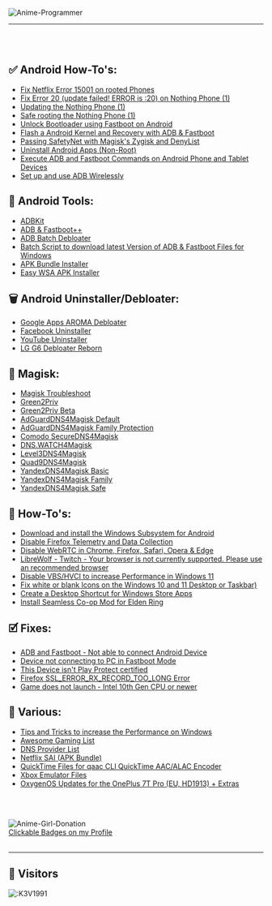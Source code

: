 ![Anime-Programmer](https://imgur.com/YF9iWXd.png)
<br>
<hr />
<br />
<br />

## ✅ Android How-To's:
- [Fix Netflix Error 15001 on rooted Phones](https://github.com/K3V1991/How-to-fix-Netflix-Error-15001)
- [Fix Error 20 (update failed! ERROR is :20) on Nothing Phone (1)](https://github.com/K3V1991/Fix-Error-20-on-Nothing-Phone-_1_)
- [Updating the Nothing Phone (1)](https://github.com/K3V1991/Updating-the-Nothing-Phone-_1_)
- [Safe rooting the Nothing Phone (1)](https://github.com/K3V1991/Safe-rooting-the-Nothing-Phone-_1_)
- [Unlock Bootloader using Fastboot on Android](https://github.com/K3V1991/How-to-unlock-Android-Bootloader)
- [Flash a Android Kernel and Recovery with ADB & Fastboot](https://github.com/K3V1991/How-to-flash-Android-Kernel-and-Recovery)
- [Passing SafetyNet with Magisk's Zygisk and DenyList](https://github.com/K3V1991/Passing-SafetyNet-with-Magisk-Zygisk-and-DenyList)
- [Uninstall Android Apps (Non-Root)](https://github.com/K3V1991/How-to-uninstall-Android-Apps-Non-Root)
- [Execute ADB and Fastboot Commands on Android Phone and Tablet Devices](https://github.com/K3V1991/Install-ADB-and-Fastboot-on-Android-Devices)
- [Set up and use ADB Wirelessly](https://github.com/K3V1991/How-to-set-up-and-use-ADB-Wirelessly)

## 🔧 Android Tools:
- [ADBKit](https://github.com/K3V1991/ADBKit)
- [ADB & Fastboot++](https://github.com/K3V1991/ADB-and-FastbootPlusPlus)
- [ADB Batch Debloater](https://github.com/K3V1991/ADB-Batch-Debloater)
- [Batch Script to download latest Version of ADB & Fastboot Files for Windows](https://github.com/K3V1991/Download-latest-ADB-and-Fastboot-Files)
- [APK Bundle Installer](https://github.com/K3V1991/APK-Bundle-Installer)
- [Easy WSA APK Installer](https://github.com/K3V1991/Easy-WSA-APK-Installer)

## 🗑️ Android Uninstaller/Debloater:
- [Google Apps AROMA Debloater](https://github.com/K3V1991/GAPPS-AROMA-Debloater)
- [Facebook Uninstaller](https://github.com/K3V1991/Facebook-Uninstaller)
- [YouTube Uninstaller](https://github.com/K3V1991/YouTube-Uninstaller)
- [LG G6 Debloater Reborn](https://github.com/K3V1991/LG-G6-Debloater-Reborn)

## 🥽 Magisk:
- [Magisk Troubleshoot](https://github.com/K3V1991/Magisk-Troubleshoot)
- [Green2Priv](https://github.com/K3V1991/Green2Priv)
- [Green2Priv Beta](https://github.com/K3V1991/Green2Priv-Beta)
- [AdGuardDNS4Magisk Default](https://github.com/K3V1991/AdGuardDNS4Magisk-Default)
- [AdGuardDNS4Magisk Family Protection](https://github.com/K3V1991/AdGuardDNS4Magisk-Family-Protection)
- [Comodo SecureDNS4Magisk](https://github.com/K3V1991/Comodo-SecureDNS4Magisk)
- [DNS.WATCH4Magisk](https://github.com/K3V1991/DNS.WATCH4Magisk)
- [Level3DNS4Magisk](https://github.com/K3V1991/Level3DNS4Magisk)
- [Quad9DNS4Magisk](https://github.com/K3V1991/Quad9DNS4Magisk)
- [YandexDNS4Magisk Basic](https://github.com/K3V1991/Yandex-DNS4Magisk-Basic)
- [YandexDNS4Magisk Family](https://github.com/K3V1991/Yandex-DNS4Magisk-Family)
- [YandexDNS4Magisk Safe](https://github.com/K3V1991/Yandex-DNS4Magisk-Safe)

## 🚀 How-To's:
- [Download and install the Windows Subsystem for Android](https://github.com/K3V1991/How-to-download-and-install-WSA)
- [Disable Firefox Telemetry and Data Collection](https://github.com/K3V1991/Disable-Firefox-Telemetry-and-Data-Collection)
- [Disable WebRTC in Chrome, Firefox, Safari, Opera & Edge](https://github.com/K3V1991/How-to-disable-WebRTC-in-Chrome-Firefox-Safari-Opera-and-Edge)
- [LibreWolf - Twitch - Your browser is not currently supported. Please use an recommended browser](https://github.com/K3V1991/LibreWolf-Disable-ResistFingerprinting-to-log-in-to-Twitch)
- [Disable VBS/HVCI to increase Performance in Windows 11](https://github.com/K3V1991/How-to-disable-VBS_HVCI)
- [Fix white or blank Icons on the Windows 10 and 11 Desktop or Taskbar)](https://github.com/K3V1991/Fix-white-or-blank-Icons-Windows-10-and-11)
- [Create a Desktop Shortcut for Windows Store Apps](https://github.com/K3V1991/Create-Desktop-Shortcut-Windows-Store-Apps)
- [Install Seamless Co-op Mod for Elden Ring](https://github.com/K3V1991/How-to-install-Seamless-Co-Op-Mod-for-Elden-Ring)

## 🗹 Fixes:
- [ADB and Fastboot - Not able to connect Android Device](https://github.com/K3V1991/Not-able-to-connect-Android-Device-ADB-and-Fastboot)
- [Device not connecting to PC in Fastboot Mode](https://github.com/K3V1991/Device-not-connecting-to-PC-in-Fastboot-Mode)
- [This Device isn't Play Protect certified](https://github.com/K3V1991/Fix-This-Device-isnt-Play-Protect-certified)
- [Firefox SSL_ERROR_RX_RECORD_TOO_LONG Error](https://github.com/K3V1991/Fix-Firefox-SSL_ERROR_RX_RECORD_TOO_LONG-Error)
- [Game does not launch - Intel 10th Gen CPU or newer](https://github.com/K3V1991/Game-does-not-launch-Intel-CPU-Fix)

## 📙 Various:
- [Tips and Tricks to increase the Performance on Windows](https://github.com/K3V1991/Increase-Perfomance-on-Windows)
- [Awesome Gaming List](https://github.com/K3V1991/Awesome-Gaming-List)
- [DNS Provider List](https://github.com/K3V1991/DNS-Provider-List)
- [Netflix SAI (APK Bundle)](https://github.com/K3V1991/Netflix-SAI)
- [QuickTime Files for qaac CLI QuickTime AAC/ALAC Encoder](https://github.com/K3V1991/QuickTime-Files-for-qaac)
- [Xbox Emulator Files](https://github.com/K3V1991/Xbox-Emulator-Files)
- [OxygenOS Updates for the OnePlus 7T Pro (EU, HD1913) + Extras](https://github.com/K3V1991/OnePlus-7T-Pro-OxygenOS-Updates-and-Extras-EU-HD1913)
<br>
<br>

![Anime-Girl-Donation](https://imgur.com/mtse0Zi.png) <br>
[Clickable Badges on my Profile](https://github.com/K3V1991)
<br>
<br>
<hr />

## 🐾 Visitors
![:K3V1991](https://count.getloli.com/get/@:K3V1991?theme=rule34)
